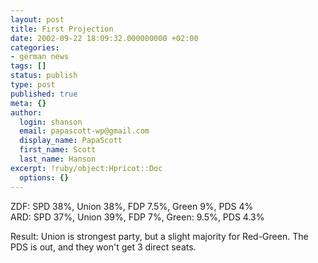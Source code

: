 ```yaml
---
layout: post
title: First Projection
date: 2002-09-22 18:09:32.000000000 +02:00
categories:
- german news
tags: []
status: publish
type: post
published: true
meta: {}
author:
  login: shanson
  email: papascott-wp@gmail.com
  display_name: PapaScott
  first_name: Scott
  last_name: Hanson
excerpt: !ruby/object:Hpricot::Doc
  options: {}
---
```

<p>ZDF: SPD 38%, Union 38%, FDP 7.5%, Green 9%, PDS 4%<br />
ARD: SPD 37%, Union 39%, FDP 7%, Green: 9.5%, PDS 4.3%</p>
<p>Result: Union is strongest party, but a slight majority for Red-Green.  The PDS is out, and they won't get 3 direct seats.</p>

